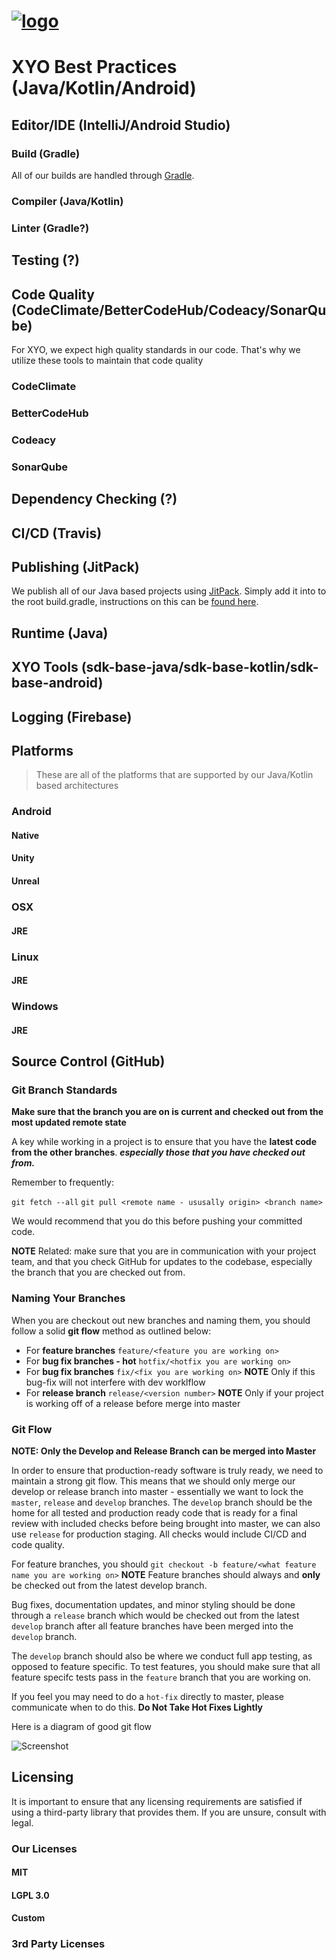 [logo]: https://cdn.xy.company/img/brand/XY_Logo_GitHub.png

# [![logo]](https://xy.company)

# XYO Best Practices (Java/Kotlin/Android)

## Editor/IDE (IntelliJ/Android Studio)

### Build (Gradle)

All of our builds are handled through [Gradle](https://gradle.org/). 

### Compiler (Java/Kotlin)

### Linter (Gradle?)

## Testing (?)

## Code Quality (CodeClimate/BetterCodeHub/Codeacy/SonarQube)

For XYO, we expect high quality standards in our code. That's why we utilize these tools to maintain that code quality

### CodeClimate

### BetterCodeHub

### Codeacy

### SonarQube

## Dependency Checking (?)

## CI/CD (Travis)

## Publishing (JitPack)

We publish all of our Java based projects using [JitPack](https://jitpack.io/). Simply add it into to the root build.gradle, instructions on this can be [found here](https://jitpack.io/).

## Runtime (Java)

## XYO Tools (sdk-base-java/sdk-base-kotlin/sdk-base-android)

## Logging (Firebase)

## Platforms

> These are all of the platforms that are supported by our Java/Kotlin based architectures

### Android

#### Native

#### Unity

#### Unreal

### OSX

#### JRE

### Linux

#### JRE

### Windows

#### JRE

## Source Control (GitHub)

### Git Branch Standards

**Make sure that the branch you are on is current and checked out from the most updated remote state**

A key while working in a project is to ensure that you have the **latest code from the other branches**. ***especially those that you have checked out from.*** 

Remember to frequently: 

`git fetch --all`
`git pull <remote name - ususally origin> <branch name>`

We would recommend that you do this before pushing your committed code. 

**NOTE** Related: make sure that you are in communication with your project team, and that you check GitHub for updates to the codebase, especially the branch that you are checked out from. 

### Naming Your Branches

When you are checkout out new branches and naming them, you should follow a solid **git flow** method as outlined below: 
- For **feature branches** `feature/<feature you are working on>`
- For **bug fix branches - hot** `hotfix/<hotfix you are working on>`
- For **bug fix branches** `fix/<fix you are working on>` **NOTE** Only if this bug-fix will not interfere with dev worklflow
- For **release branch** `release/<version number>` **NOTE** Only if your project is working off of a release before merge into master

### Git Flow

**NOTE: Only the Develop and Release Branch can be merged into Master**

In order to ensure that production-ready software is truly ready, we need to maintain a strong git flow. This means that we should only merge our develop or release branch into master - essentially we want to lock the `master`, `release` and `develop` branches. The `develop` branch should be the home for all tested and production ready code that is ready for a final review with included checks before being brought into master, we can also use `release` for production staging. All checks would include CI/CD and code quality. 

For feature branches, you should `git checkout -b feature/<what feature name you are working on>`
**NOTE** Feature branches should always and **only** be checked out from the latest develop branch. 

Bug fixes, documentation updates, and minor styling should be done through a `release` branch which would be checked out from the latest `develop` branch after all feature branches have been merged into the `develop` branch.

The `develop` branch should also be where we conduct full app testing, as opposed to feature specific. To test features, you should make sure that all feature specifc tests pass in the `feature` branch that you are working on.

If you feel you may need to do a `hot-fix` directly to master, please communicate when to do this. **Do Not Take Hot Fixes Lightly**

Here is a diagram of good git flow

![Screenshot](https://wac-cdn.atlassian.com/dam/jcr:a9cea7b7-23c3-41a7-a4e0-affa053d9ea7/04%20(1).svg?cdnVersion=le)

## Licensing

It is important to ensure that any licensing requirements are satisfied if using a third-party library that provides them. If you are unsure, consult with legal.

### Our Licenses

#### MIT

#### LGPL 3.0

#### Custom

### 3rd Party Licenses